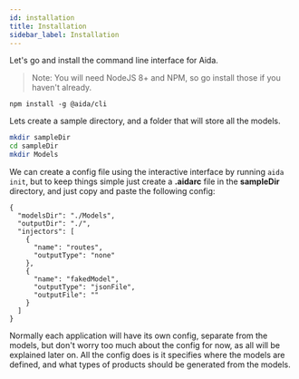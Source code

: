 ```yaml
---
id: installation
title: Installation
sidebar_label: Installation
---
```



Let's go and install the command line interface for Aida.

> Note: You will need NodeJS 8+ and NPM, so go install those if you haven't already.

```
npm install -g @aida/cli
```

Lets create a sample directory, and a folder that will store all the models.

```bash
mkdir sampleDir
cd sampleDir
mkdir Models
```

We can create a config file using the interactive interface by running `aida init`, but to keep things simple just create a **.aidarc** file in the **sampleDir** directory, and just copy and paste the following config:

```
{
  "modelsDir": "./Models",
  "outputDir": "./",
  "injectors": [
    {
      "name": "routes",
      "outputType": "none"
    },
    {
      "name": "fakedModel",
      "outputType": "jsonFile",
      "outputFile": ""
    }
  ]
}
```

Normally each application will have its own config, separate from the models, but don't worry too much about the config for now, as all will be explained later on. All the config does is it specifies where the models are defined, and what types of products should be generated from the models.

